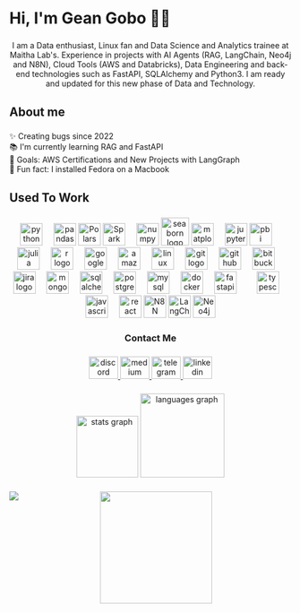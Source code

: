 <h1 align="left">Hi, I'm Gean Gobo 👋🏽</h1>

###

<p align="center">I am a Data enthusiast, Linux fan and Data Science and Analytics trainee at Maitha Lab's. Experience in projects with AI Agents (RAG, LangChain, Neo4j and N8N), Cloud Tools (AWS and Databricks), Data Engineering and back-end technologies such as FastAPI, SQLAlchemy and Python3. I am ready and updated for this new phase of Data and Technology.</p>

###

<h2 align="left">About me</h2>

###

<p align="left">✨ Creating bugs since 2022<br>📚 I'm currently learning RAG and FastAPI<br>🎯 Goals: AWS Certifications and New Projects with LangGraph<br>🎲 Fun fact: I installed Fedora on a Macbook</p>

###

<h2 align="left">Used To Work</h2>

###

<div align="center">
  <img src="https://cdn.jsdelivr.net/gh/devicons/devicon/icons/python/python-original.svg" height="40" alt="python logo"  />
  <img width="12" />
  <img src="https://cdn.jsdelivr.net/gh/devicons/devicon/icons/pandas/pandas-original-wordmark.svg" height="40" alt="pandas logo"  />
  <img src="https://avatars.githubusercontent.com/u/83768144?s=200&v=4" height="40" alt="Polars logo" />
  <img src="https://upload.wikimedia.org/wikipedia/commons/thumb/f/f3/Apache_Spark_logo.svg/2560px-Apache_Spark_logo.svg.png" height="40" alt="Spark logo" />
  <img width="12" />
  <img src="https://cdn.jsdelivr.net/gh/devicons/devicon/icons/numpy/numpy-original.svg" height="40" alt="numpy logo"  />
  <img src="https://seaborn.pydata.org/_images/logo-tall-lightbg.svg" height="50" alt="seaborn logo"  />
  <img src="https://cieda.com.br/cieda/site/img/logo/matplotlib.02a.png" height="40" alt="matplotlib logo"  />
  <img width="12" />
  <img src="https://cdn.simpleicons.org/jupyter/F37626" height="40" alt="jupyter logo"  />
  <img src="https://upload.wikimedia.org/wikipedia/commons/thumb/c/cf/New_Power_BI_Logo.svg/1200px-New_Power_BI_Logo.svg.png" height="40" alt="pbi logo"  />
  <img width="12" />
  <img src="https://static-00.iconduck.com/assets.00/julia-icon-512x331-jfujd98s.png" height="40" alt="julia logo"  />
  <img width="12" />
  <img src="https://cdn.jsdelivr.net/gh/devicons/devicon/icons/r/r-original.svg" height="40" alt="r logo"  />
  <img width="12" />
  <img src="https://cdn.jsdelivr.net/gh/devicons/devicon/icons/googlecloud/googlecloud-original.svg" height="40" alt="googlecloud logo"  />
  <img width="12" />
  <img src="https://cdn.jsdelivr.net/gh/devicons/devicon/icons/amazonwebservices/amazonwebservices-original-wordmark.svg" height="40" alt="amazonwebservices logo"  />
  <img width="12" />
  <img src="https://cdn.jsdelivr.net/gh/devicons/devicon/icons/linux/linux-original.svg" height="40" alt="linux logo"  />
  <img width="12" />
  <img src="https://cdn.jsdelivr.net/gh/devicons/devicon/icons/git/git-original.svg" height="40" alt="git logo"  />
  <img width="12" />
  <img src="https://skillicons.dev/icons?i=github" height="40" alt="github logo"  />
  <img width="12" />
  <img src="https://cdn.jsdelivr.net/gh/devicons/devicon/icons/bitbucket/bitbucket-original.svg" height="40" alt="bitbucket logo"  />
  <img width="12" />
  <img src="https://cdn.jsdelivr.net/gh/devicons/devicon/icons/jira/jira-original.svg" height="40" alt="jira logo"  />
  <img width="12" />
  <img src="https://images.icon-icons.com/2415/PNG/512/mongodb_original_wordmark_logo_icon_146425.png" height="40" alt="mongodb logo"  />
  <img width="12" />
  <img src="https://cdn.jsdelivr.net/gh/devicons/devicon/icons/sqlalchemy/sqlalchemy-original.svg" height="40" alt="sqlalchemy logo"  />
  <img width="12" />
  <img src="https://cdn.jsdelivr.net/gh/devicons/devicon/icons/postgresql/postgresql-original.svg" height="40" alt="postgresql logo"  />
  <img width="12" />
  <img src="https://cdn.jsdelivr.net/gh/devicons/devicon/icons/mysql/mysql-original.svg" height="40" alt="mysql logo"  />
  <img width="12" />
  <img src="https://cdn.simpleicons.org/docker/2496ED" height="40" alt="docker logo"  />
  <img width="12" />
  <img src="https://cdn.jsdelivr.net/gh/devicons/devicon/icons/fastapi/fastapi-original.svg" height="40" alt="fastapi logo"  />
  <img width="12" />
  <img width="12" />
  <img src="https://cdn.jsdelivr.net/gh/devicons/devicon/icons/typescript/typescript-original.svg" height="40" alt="typescript logo"  />
  <img width="12" />
  <img src="https://cdn.simpleicons.org/javascript/F7DF1E" height="40" alt="javascript logo"  />
  <img width="12" />
  <img src="https://cdn.simpleicons.org/react/61DAFB" height="40" alt="react logo"  />
  <img src="https://upload.wikimedia.org/wikipedia/commons/thumb/5/53/N8n-logo-new.svg/2560px-N8n-logo-new.svg.png" height="40" alt="N8N logo"  />
  <img src="https://miro.medium.com/v2/resize:fit:622/1*DnvFG8OyG4Gasi21LczSMQ.png" height="40" alt="LangChain logo"  />
  <img src="https://upload.wikimedia.org/wikipedia/commons/a/a5/Neo4j-logo2024color.png" height="40" alt="Neo4j logo"  />
  
</div>

###

<h3 align="center">Contact Me</h3>

###

<div align="center">
  <a href="https://discord.com/users/960656642779774986" target="_blank">
    <img src="https://raw.githubusercontent.com/maurodesouza/profile-readme-generator/master/src/assets/icons/social/discord/default.svg" width="52" height="40" alt="discord logo"  />
  </a>
  <a href="https://medium.com/@geangobo" target="_blank">
    <img src="https://encrypted-tbn0.gstatic.com/images?q=tbn:ANd9GcQn8lWIctmtcu0NSfJjglfEPLvqMM0_he90_qpZcE6ejQzaa9mlydS3ZR5_dxaYATuOTNY&usqp=CAU" width="52" height="40" alt="medium logo"  />
  </a>
  <a href="https://t.me/geangobo" target="_blank">
    <img src="https://raw.githubusercontent.com/maurodesouza/profile-readme-generator/master/src/assets/icons/social/telegram/default.svg" width="52" height="40" alt="telegram logo"  />
  </a>
  <a href="https://www.linkedin.com/in/geangobo" target="_blank">
    <img src="https://raw.githubusercontent.com/maurodesouza/profile-readme-generator/master/src/assets/icons/social/linkedin/default.svg" width="52" height="40" alt="linkedin logo"  />
  </a>
</div>

###

<div align="center">
  <img src="https://github-readme-stats.vercel.app/api?username=geangobo&hide_title=false&hide_rank=false&show_icons=true&include_all_commits=true&count_private=true&disable_animations=false&theme=dark&locale=en&hide_border=false&order=1" height="110" alt="stats graph"  />
  <img src="https://github-readme-stats.vercel.app/api/top-langs?username=geangobo&locale=en&hide_title=false&layout=compact&card_width=320&langs_count=5&theme=dark&hide_border=false&order=2" height="150" alt="languages graph"  />
</div>

###

<img align="left" src="https://visitor-badge.laobi.icu/badge?page_id=geangobo.geangobo&left_color=black"  />

###

<div align="center">
  <img height="200" src="https://media1.tenor.com/m/eQms3ABR1zEAAAAC/sudo-rm-rf-linux.gif"  />
</div>

###
